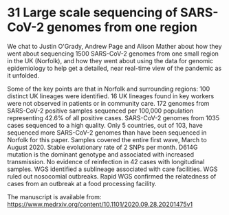 # 31 Large scale sequencing of SARS-CoV-2 genomes from one region

We chat to Justin O'Grady, Andrew Page and Alison Mather about how they went about sequencing 1500 SARS-CoV-2 genomes from one small region in the UK (Norfolk), and how they went about using the data for genomic epidemiology to help get a detailed, near real-time view of the pandemic as it unfolded.

Some of the key points are that in Norfolk and surrounding regions: 
100 distinct UK lineages were identified.
16 UK lineages found in key workers were not observed in patients or in community care. 
172 genomes from SARS-CoV-2 positive samples sequenced per 100,000 population representing 42.6% of all positive cases.
SARS-CoV-2 genomes from 1035 cases sequenced to a high quality.
Only 5 countries, out of 103, have sequenced more SARS-CoV-2 genomes than have been sequenced in Norfolk for this paper.
Samples covered the entire first wave, March to August 2020.
Stable evolutionary rate of 2 SNPs per month.
D614G mutation is the dominant genotype and associated with increased transmission.
No evidence of reinfection in 42 cases with longitudinal samples.
WGS identified a sublineage associated with care facilities.
WGS ruled out nosocomial outbreaks. 
Rapid WGS confirmed the relatedness of cases from an outbreak at a food processing facility.

The manuscript is available from: https://www.medrxiv.org/content/10.1101/2020.09.28.20201475v1

